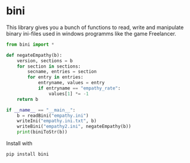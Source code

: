 bini
=======================

This library gives you a bunch of functions to read, write and manipulate binary ini-files
used in windows programms like the game Freelancer.

```python
from bini import *

def negateEmpathy(b):
    version, sections = b
    for section in sections:
        secname, entries = section
        for entry in entries:
            entryname, values = entry
            if entryname == "empathy_rate":
                values[1] *= -1
    return b

if __name__ == "__main__":
    b = readBini("empathy.ini")
    writeIni("empathy.ini.txt", b)
    writeBini("empathy2.ini", negateEmpathy(b))
    print(biniToStr(b))
```

Install with

```bash
pip install bini
```
